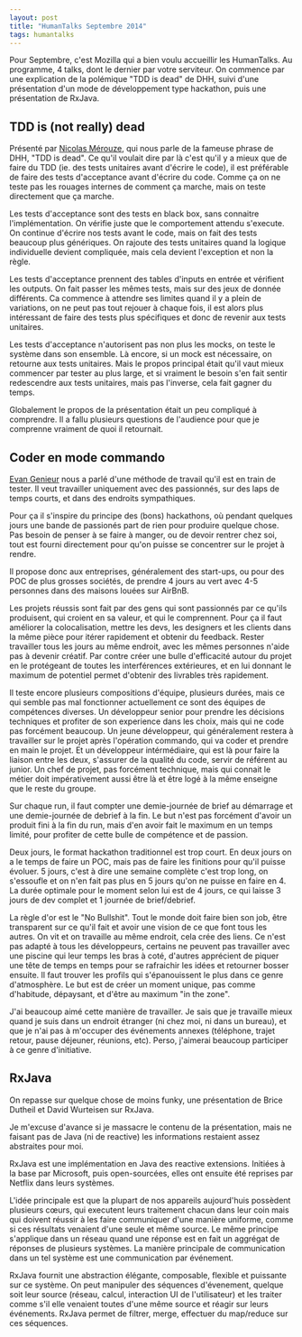 ```yaml
---
layout: post
title: "HumanTalks Septembre 2014"
tags: humantalks
---
```


Pour Septembre, c'est Mozilla qui a bien voulu accueillir les HumanTalks. Au
programme, 4 talks, dont le dernier par votre serviteur. On commence par une
explication de la polémique "TDD is dead" de DHH, suivi d'une présentation d'un
mode de développement type hackathon, puis une présentation de RxJava.

## TDD is (not really) dead

Présenté par [Nicolas Mérouze](http://nicolasmerouze.com/), qui nous parle de
la fameuse phrase de DHH, "TDD is dead". Ce qu'il voulait dire par là c'est
qu'il y a mieux que de faire du TDD (ie. des tests unitaires avant d'écrire le
code), il est préférable de faire des tests d'acceptance avant d'écrire du
code. Comme ça on ne teste pas les rouages internes de comment ça marche, mais
on teste directement que ça marche.

Les tests d'acceptance sont des tests en black box, sans connaitre
l'implémentation. On vérifie juste que le comportement attendu s'execute. On
continue d'écrire nos tests avant le code, mais on fait des tests beaucoup plus
génériques. On rajoute des tests unitaires quand la logique individuelle
devient compliquée, mais cela devient l'exception et non la règle.

Les tests d'acceptance prennent des tables d'inputs en entrée et vérifient les
outputs. On fait passer les mêmes tests, mais sur des jeux de donnée
différents. Ca commence à attendre ses limites quand il y a plein de
variations, on ne peut pas tout rejouer à chaque fois, il est alors plus
intéressant de faire des tests plus spécifiques et donc de revenir aux tests
unitaires.

Les tests d'acceptance n'autorisent pas non plus les mocks, on teste le système
dans son ensemble. Là encore, si un mock est nécessaire, on retourne aux tests
unitaires. Mais le propos principal était qu'il vaut mieux commencer par tester
au plus large, et si vraiment le besoin s'en fait sentir redescendre aux tests
unitaires, mais pas l'inverse, cela fait gagner du temps.

Globalement le propos de la présentation était un peu compliqué à comprendre.
Il a fallu plusieurs questions de l'audience pour que je comprenne vraiment de
quoi il retournait.

## Coder en mode commando

[Evan Genieur](https://twitter.com/CodersInBlack) nous a parlé d'une méthode de
travail qu'il est en train de tester. Il veut travailler uniquement avec des
passionnés, sur des laps de temps courts, et dans des endroits sympathiques.

Pour ça il s'inspire du principe des (bons) hackathons, où pendant quelques
jours une bande de passionés part de rien pour produire quelque chose. Pas
besoin de penser à se faire à manger, ou de devoir rentrer chez soi, tout est
fourni directement pour qu'on puisse se concentrer sur le projet à rendre.

Il propose donc aux entreprises, généralement des start-ups, ou pour des POC de
plus grosses sociétés, de prendre 4 jours au vert avec 4-5 personnes dans des
maisons louées sur AirBnB.

Les projets réussis sont fait par des gens qui sont passionnés par ce qu'ils
produisent, qui croient en sa valeur, et qui le comprennent. Pour ça il faut
améliorer la colocalisation, mettre les devs, les designers et les clients dans
la même pièce pour itérer rapidement et obtenir du feedback. Rester travailler
tous les jours au même endroit, avec les mêmes personnes n'aide pas à devenir
créatif. Par contre créer une bulle d'efficacité autour du projet en le
protégeant de toutes les interférences extérieures, et en lui donnant le
maximum de potentiel permet d'obtenir des livrables très rapidement.

Il teste encore plusieurs compositions d'équipe, plusieurs durées, mais ce qui
semble pas mal fonctionner actuellement ce sont des équipes de compétences
diverses. Un développeur senior pour prendre les décisions techniques et
profiter de son experience dans les choix, mais qui ne code pas forcément
beaucoup. Un jeune développeur, qui généralement restera à travailler sur le
projet après l'opération commando, qui va coder et prendre en main le projet.
Et un développeur intérmédiaire, qui est là pour faire la liaison entre les
deux, s'assurer de la qualité du code, servir de référent au junior. Un chef de
projet, pas forcément technique, mais qui connait le métier doit impérativement
aussi être là et être logé à la même enseigne que le reste du groupe.

Sur chaque run, il faut compter une demie-journée de brief au démarrage et une
demie-journée de debrief à la fin. Le but n'est pas forcément d'avoir un
produit fini à la fin du run, mais d'en avoir fait le maximum en un temps
limité, pour profiter de cette bulle de compétence et de passion.

Deux jours, le format hackathon traditionnel est trop court. En deux jours on
a le temps de faire un POC, mais pas de faire les finitions pour qu'il puisse
évoluer. 5 jours, c'est à dire une semaine complète c'est trop long, on
s'essoufle et on n'en fait pas plus en 5 jours qu'on ne puisse en faire en 4.
La durée optimale pour le moment selon lui est de 4 jours, ce qui laisse
3 jours de dev complet et 1 journée de brief/debrief.

La règle d'or est le "No Bullshit". Tout le monde doit faire bien son job, être
transparent sur ce qu'il fait et avoir une vision de ce que font tous les
autres. On vit et on travaille au même endroit, cela crée des liens. Ce n'est
pas adapté à tous les développeurs, certains ne peuvent pas travailler avec une
piscine qui leur temps les bras à coté, d'autres apprécient de piquer une tête
de temps en temps pour se rafraichir les idées et retourner bosser ensuite. Il
faut trouver les profils qui s'épanouissent le plus dans ce genre d'atmosphère.
Le but est de créer un moment unique, pas comme d'habitude, dépaysant, et
d'être au maximum "in the zone".

J'ai beaucoup aimé cette manière de travailler. Je sais que je travaille mieux
quand je suis dans un endroit étranger (ni chez moi, ni dans un bureau), et que
je n'ai pas à m'occuper des événements annexes (téléphone, trajet retour, pause
déjeuner, réunions, etc). Perso, j'aimerai beaucoup participer à ce genre
d'initiative.

## RxJava

On repasse sur quelque chose de moins funky, une présentation de Brice Dutheil
et David Wurteisen sur RxJava.

Je m'excuse d'avance si je massacre le contenu de la présentation, mais ne
faisant pas de Java (ni de reactive) les informations restaient assez
abstraites pour moi.

RxJava est une implémentation en Java des reactive extensions. Initiées à la
base par Microsoft, puis open-sourcées, elles ont ensuite été reprises par
Netflix dans leurs systèmes.

L'idée principale est que la plupart de nos appareils aujourd'huis possèdent
plusieurs cœurs, qui executent leurs traitement chacun dans leur coin mais qui
doivent réussir à les faire communiquer d'une manière uniforme, comme si ces
résultats venaient d'une seule et même source. Le même principe s'applique dans
un réseau quand une réponse est en fait un aggrégat de réponses de plusieurs
systèmes. La manière principale de communication dans un tel système est une
communication par événement.

RxJava fournit une abstraction élégante, composable, flexible et puissante sur
ce système. On peut manipuler des séquences d'évenement, quelque soit leur
source (réseau, calcul, interaction UI de l'utilisateur) et les traiter comme
s'il elle venaient toutes d'une même source et réagir sur leurs événements.
RxJava permet de filtrer, merge, effectuer du map/reduce sur ces séquences.
